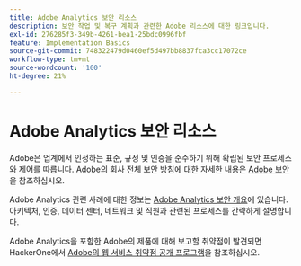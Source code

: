 ```yaml
---
title: Adobe Analytics 보안 리소스
description: 보안 작업 및 복구 계획과 관련한 Adobe 리소스에 대한 링크입니다.
exl-id: 276285f3-349b-4261-bea1-25bdc0996fbf
feature: Implementation Basics
source-git-commit: 748322479d0460ef5d497bb8837fca3cc17072ce
workflow-type: tm+mt
source-wordcount: '100'
ht-degree: 21%

---
```


# Adobe Analytics 보안 리소스

Adobe은 업계에서 인정하는 표준, 규정 및 인증을 준수하기 위해 확립된 보안 프로세스와 제어를 따릅니다. Adobe의 회사 전체 보안 방침에 대한 자세한 내용은 [Adobe 보안](https://www.adobe.com/trust/security.html)을 참조하십시오.

Adobe Analytics 관련 사례에 대한 정보는 [Adobe Analytics 보안 개요](https://www.adobe.com/kr/content/dam/cc/en/trust-center/ungated/whitepapers/experience-cloud/adb-analytics-security-wp.pdf)에 있습니다. 아키텍처, 인증, 데이터 센터, 네트워크 및 직원과 관련된 프로세스를 간략하게 설명합니다.

Adobe Analytics을 포함한 Adobe의 제품에 대해 보고할 취약점이 발견되면 HackerOne에서 [Adobe의 웹 서비스 취약점 공개 프로그램](https://hackerone.com/adobe)을 참조하십시오.
